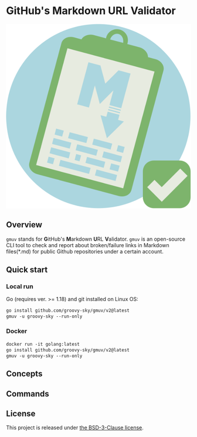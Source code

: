 # GitHub's Markdown URL Validator

![](/img/logo.svg)

## Overview
`gmuv` stands for **G**itHub's **M**arkdown **U**RL **V**alidator. `gmuv` is an open-source CLI tool to check and report about broken/failure links in Markdown files(*.md) for public Github repositories under a certain account.

## Quick start

### Local run

Go (requires ver. >= 1.18) and git installed on Linux OS:
```
go install github.com/groovy-sky/gmuv/v2@latest
gmuv -u groovy-sky --run-only
```

### Docker

```
docker run -it golang:latest
go install github.com/groovy-sky/gmuv/v2@latest
gmuv -u groovy-sky --run-only
```

## Concepts


## Commands


## License
This project is released under [the BSD-3-Clause license](https://github.com/groovy-sky/gmuc/blob/main/LICENSE).

